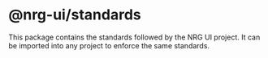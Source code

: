 # @nrg-ui/standards

This package contains the standards followed by the NRG UI project. It can be imported into any project to enforce the same standards.
